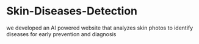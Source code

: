 # Skin-Diseases-Detection
we developed an AI powered website that analyzes skin photos to identify diseases for early prevention and diagnosis 
